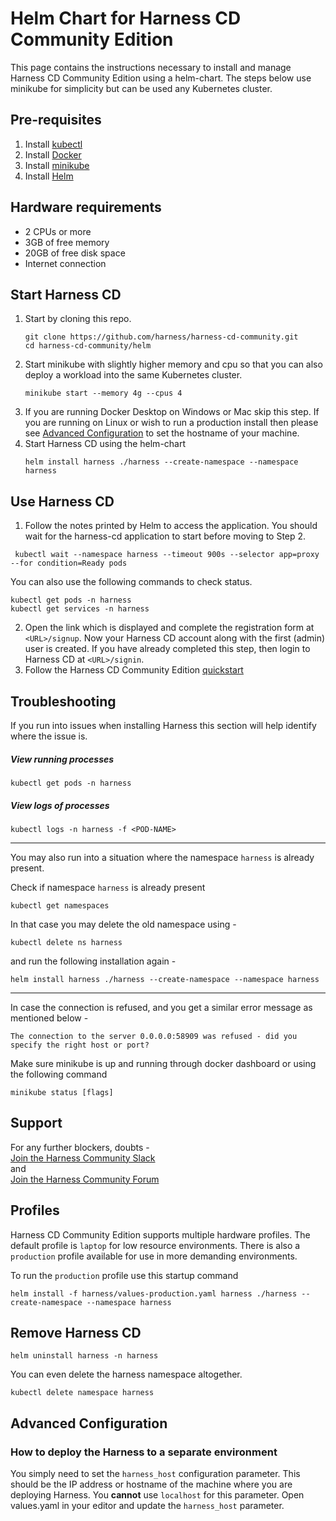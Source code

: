 # Helm Chart for Harness CD Community Edition
This page contains the instructions necessary to install and manage Harness CD Community Edition using a helm-chart. The steps below use minikube for simplicity but can be used any Kubernetes cluster.

## Pre-requisites
1) Install [kubectl](https://kubernetes.io/docs/tasks/tools/#kubectl)
1) Install [Docker](https://docs.docker.com/engine/install/)
1) Install [minikube](https://minikube.sigs.k8s.io/docs/start/)
1) Install [Helm](https://helm.sh/docs/intro/quickstart/)

## Hardware requirements
* 2 CPUs or more
* 3GB of free memory
* 20GB of free disk space
* Internet connection

## Start Harness CD
1) Start by cloning this repo.
   ```shell
   git clone https://github.com/harness/harness-cd-community.git
   cd harness-cd-community/helm
   ```
1) Start minikube with slightly higher memory and cpu so that you can also deploy a workload into the same Kubernetes cluster.
   ```shell
   minikube start --memory 4g --cpus 4
   ```
1) If you are running Docker Desktop on Windows or Mac skip this step. If you are running on Linux or wish to run a production install then please see [Advanced Configuration](#advanced-configuration) to set the hostname of your machine.
1) Start Harness CD using the helm-chart
   ```shell
   helm install harness ./harness --create-namespace --namespace harness
   ```   
## Use Harness CD
1) Follow the notes printed by Helm to access the application. 
You should wait for the harness-cd application to start before moving to Step 2.
```shell
 kubectl wait --namespace harness --timeout 900s --selector app=proxy --for condition=Ready pods
```

You can also use the following commands to check status.
```shell
kubectl get pods -n harness
kubectl get services -n harness
```
2) Open the link which is displayed and complete the registration form at `<URL>/signup`. Now your Harness CD account along with the first (admin) user is created. If you have already completed this step, then login to Harness CD at `<URL>/signin`.
3) Follow the Harness CD Community Edition [quickstart](https://ngdocs.harness.io/article/ltvkgcwpum-harness-community-edition-quickstart)

## Troubleshooting
If you run into issues when installing Harness this section will help identify where the issue is.
##### View running processes
```shell
kubectl get pods -n harness
```
##### View logs of processes
```shell
kubectl logs -n harness -f <POD-NAME>
```
---
You may also run into a situation where the namespace `harness` is already present. 

Check if namespace `harness` is already present 
```shell 
kubectl get namespaces
```

In that case you may delete the old namespace using - 

```shell
kubectl delete ns harness
```
and run the following installation again - 
```shell 
helm install harness ./harness --create-namespace --namespace harness
```

---

In case the connection is refused, and you get a similar error message as mentioned below - 

```
The connection to the server 0.0.0.0:58909 was refused - did you specify the right host or port?
```

Make sure minikube is up and running through docker dashboard or using the following command
```shell
minikube status [flags]
```


## Support  
For any further blockers, doubts -  
[Join the Harness Community Slack](https://join.slack.com/t/harnesscommunity/shared_invite/zt-y4hdqh7p-RVuEQyIl5Hcx4Ck8VCvzBw)  
and    
[Join the Harness Community Forum](https://community.harness.io/)

## Profiles
Harness CD Community Edition supports multiple hardware profiles. The default profile is `laptop` for low resource environments. There is also a `production` profile available for use in more demanding environments.

To run the `production` profile use this startup command
```shell
helm install -f harness/values-production.yaml harness ./harness --create-namespace --namespace harness
```

## Remove Harness CD
```shell
helm uninstall harness -n harness
```

You can even delete the harness namespace altogether.
```shell
kubectl delete namespace harness
```

## Advanced Configuration
### How to deploy the Harness to a separate environment
You simply need to set the `harness_host` configuration parameter. This should be the IP address or hostname of the machine where you are deploying Harness. You **cannot** use `localhost` for this parameter. Open values.yaml in your editor and update the `harness_host` parameter.
